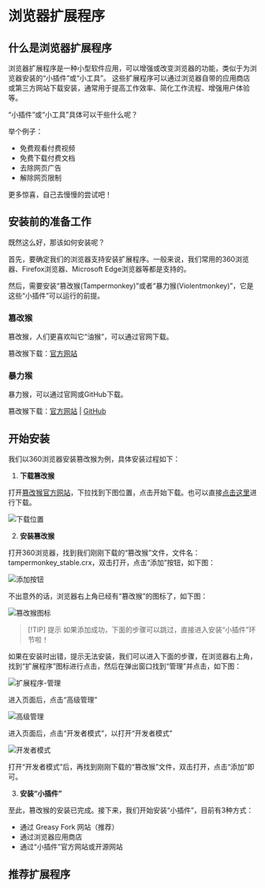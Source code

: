# 浏览器扩展程序

## 什么是浏览器扩展程序

浏览器扩展程序是一种小型软件应用，可以增强或改变浏览器的功能，类似于为浏览器安装的“小插件”或“小工具”。‌ 这些扩展程序可以通过浏览器自带的应用商店或第三方网站下载安装，通常用于提高工作效率、简化工作流程、增强用户体验等。

“小插件”或“小工具”具体可以干些什么呢？

举个例子：

- 免费观看付费视频
- 免费下载付费文档
- 去除网页广告
- 解除网页限制

更多惊喜，自己去慢慢的尝试吧！

## 安装前的准备工作

既然这么好，那该如何安装呢？

首先，要确定我们的浏览器支持安装扩展程序。一般来说，我们常用的360浏览器、Firefox浏览器、Microsoft Edge浏览器等都是支持的。

然后，需要安装“篡改猴(Tampermonkey)”或者“暴力猴(Violentmonkey)”，它是这些“小插件”可以运行的前提。

### 篡改猴

篡改猴，人们更喜欢叫它“油猴”，可以通过官网下载。

篡改猴下载：[官方网站](https://violentmonkey.github.io/)

### 暴力猴

暴力猴，可以通过官网或GitHub下载。

篡改猴下载：[官方网站](https://www.tampermonkey.net/index.php?browser=chrome) | [GitHub](https://github.com/violentmonkey/violentmonkey)

## 开始安装

我们以360浏览器安装篡改猴为例，具体安装过程如下：

1. **下载篡改猴** 

打开[篡改猴官方网站](https://violentmonkey.github.io/)，下拉找到下图位置，点击开始下载。也可以直接[点击这里](https://data.tampermonkey.net/tampermonkey_stable.crx)进行下载。

![下载位置](https://img.qxiansen.online/file/AgACAgUAAyEGAASG4H8TAAMNZ393x5gfMfhv1vCv6SVM-Qj8d_0AAj3GMRvMgvhXeI9KIGxapCcBAAMCAAN5AAM2BA.png)

2. **安装篡改猴**

打开360浏览器，找到我们刚刚下载的“篡改猴”文件，文件名：tampermonkey_stable.crx，双击打开，点击“添加”按钮，如下图：

![添加按钮](https://img.qxiansen.online/file/AgACAgUAAyEGAASG4H8TAAMSZ39-KPY-Fk3Cv5opp9cicwtVgisAAlrGMRvMgvhXtCmG_h4ppyABAAMCAAN4AAM2BA.png)

不出意外的话，浏览器右上角已经有“篡改猴”的图标了，如下图：

![篡改猴图标](https://img.qxiansen.online/file/AgACAgUAAyEGAASG4H8TAAMTZ39-xY8sUBcgeUqnh-m0VAUjRtAAAmDGMRvMgvhXBPOu7-KvSwABAQADAgADeAADNgQ.png)

> [!TIP] 提示
>如果添加成功，下面的步骤可以跳过，直接进入安装“小插件”环节啦！


如果在安装时出错，提示无法安装，我们可以进入下面的步骤，在浏览器右上角，找到“扩展程序”图标进行点击，然后在弹出窗口找到“管理”并点击，如下图：

![扩展程序-管理](https://img.qxiansen.online/file/AgACAgUAAyEGAASG4H8TAAMOZ397clD9nQMt6a26-UceiEOoSw0AAkvGMRvMgvhXmP56QgqIc2sBAAMCAAN4AAM2BA.png)

进入页面后，点击“高级管理”

![高级管理](https://img.qxiansen.online/file/AgACAgUAAyEGAASG4H8TAAMPZ398ESmVu5XYODCfElc-JObvO7MAAk3GMRvMgvhXLd3WRut1LQgBAAMCAAN5AAM2BA.png)

进入页面后，点击“开发者模式”，以打开“开发者模式”

![开发者模式](https://img.qxiansen.online/file/AgACAgUAAyEGAASG4H8TAAMRZ399rQuV_NNAtcx4BjHmljKowGQAAlfGMRvMgvhXgcvx2RV-iHMBAAMCAAN3AAM2BA.png)

打开“开发者模式”后，再找到刚刚下载的“篡改猴”文件，双击打开，点击“添加”即可。

3. **安装“小插件”**

至此，篡改猴的安装已完成。接下来，我们开始安装“小插件”，目前有3种方式：

- 通过 Greasy Fork 网站（推荐）
- 通过浏览器应用商店
- 通过“小插件”官方网站或开源网站


## 推荐扩展程序






